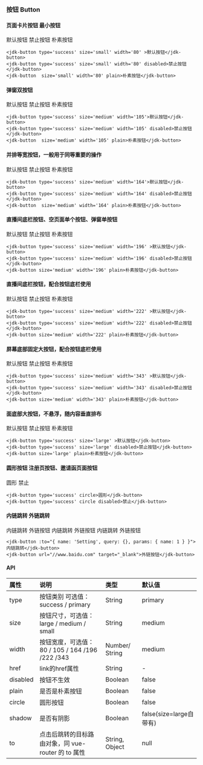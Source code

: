 ### 按钮 Button

#### 页面卡片按钮 最小按钮

<div class="component-wrapper">
    <jdk-button type='success' size='small' width='80' >默认按钮</jdk-button>
    <jdk-button type='success' size='small' width='80' disabled>禁止按钮</jdk-button>
    <jdk-button  size='small' width='80' plain>朴素按钮</jdk-button>
</div>

``` vue
<jdk-button type='success' size='small' width='80' >默认按钮</jdk-button>
<jdk-button type='success' size='small' width='80' disabled>禁止按钮</jdk-button>
<jdk-button  size='small' width='80' plain>朴素按钮</jdk-button>
```

#### 弹窗双按钮

<div class="component-wrapper">
    <jdk-button type='success' size='medium' width='105'>默认按钮</jdk-button>
    <jdk-button type='success' size='medium' width='105' disabled>禁止按钮</jdk-button>
    <jdk-button size='medium' width='105' plain>朴素按钮</jdk-button>
</div>

``` vue
<jdk-button type='success' size='medium' width='105'>默认按钮</jdk-button>
<jdk-button type='success' size='medium' width='105' disabled>禁止按钮</jdk-button>
<jdk-button  size='medium' width='105' plain>朴素按钮</jdk-button>
```

#### 并排等宽按钮，一般用于同等重要的操作

<div class="component-wrapper">
    <jdk-button type='success' size='medium' width='164'>默认按钮</jdk-button>
    <jdk-button type='success' size='medium' width='164' disabled>禁止按钮</jdk-button>
    <jdk-button  size='medium' width='164' plain>朴素按钮</jdk-button>
</div>

``` vue
<jdk-button type='success' size='medium' width='164'>默认按钮</jdk-button>
<jdk-button type='success' size='medium' width='164' disabled>禁止按钮</jdk-button>
<jdk-button  size='medium' width='164' plain>朴素按钮</jdk-button>
```

#### 直播间底栏按钮、空页面单个按钮、弹窗单按钮

<div class="component-wrapper">
    <jdk-button type='success' size='medium' width='196' >默认按钮</jdk-button>
    <jdk-button type='success' size='medium' width='196' disabled>禁止按钮</jdk-button>
    <jdk-button size='medium' width='196' plain>朴素按钮</jdk-button>
</div>

``` vue
<jdk-button type='success' size='medium' width='196' >默认按钮</jdk-button>
<jdk-button type='success' size='medium' width='196' disabled>禁止按钮</jdk-button>
<jdk-button size='medium' width='196' plain>朴素按钮</jdk-button>
```

#### 直播间底栏按钮，配合按钮底栏使用

<div class="component-wrapper">
    <jdk-button type='success' size='medium' width='222' >默认按钮</jdk-button>
    <jdk-button type='success' size='medium' width='222' disabled>禁止按钮</jdk-button>
    <jdk-button size='medium' width='222' plain>朴素按钮</jdk-button>
</div>

``` vue
<jdk-button type='success' size='medium' width='222' >默认按钮</jdk-button>
<jdk-button type='success' size='medium' width='222' disabled>禁止按钮</jdk-button>
<jdk-button size='medium' width='222' plain>朴素按钮</jdk-button>
```

#### 屏幕底部固定大按钮，配合按钮底栏使用

<div class="component-wrapper">
    <jdk-button type='success' size='medium' width='343' >默认按钮</jdk-button>
    <jdk-button type='success' size='medium' width='343' disabled>禁止按钮</jdk-button>
    <jdk-button size='medium' width='343' plain>朴素按钮</jdk-button>
</div>

``` vue
<jdk-button type='success' size='medium' width='343' >默认按钮</jdk-button>
<jdk-button type='success' size='medium' width='343' disabled>禁止按钮</jdk-button>
<jdk-button size='medium' width='343' plain>朴素按钮</jdk-button>
```


#### 面底部大按钮，不悬浮，随内容垂直排布

<div class="component-wrapper">
    <jdk-button type='success' size='large' >默认按钮</jdk-button>
    <jdk-button type='success' size='large' disabled>禁止按钮</jdk-button>
    <jdk-button size='large' plain>朴素按钮</jdk-button>
</div>

``` vue
<jdk-button type='success' size='large' >默认按钮</jdk-button>
<jdk-button type='success' size='large' disabled>禁止按钮</jdk-button>
<jdk-button size='large' plain>朴素按钮</jdk-button>
```

#### 圆形按钮 注册页按钮、邀请函页面按钮

<div class="component-wrapper">
    <jdk-button type='success' circle >圆形</jdk-button>
    <jdk-button type='success' circle disabled>禁止</jdk-button>
</div>

``` vue
<jdk-button type='success' circle>圆形</jdk-button>
<jdk-button type='success' circle disabled>禁止</jdk-button>
```

#### 内链跳转 外链跳转

<div class="component-wrapper">
    <jdk-button type='success' size='large' :to="{ name: 'Setting', query: {}, params: { name: 1 } }">内链跳转</jdk-button>
		<jdk-button type='success' size='large' href="//www.baidu.com" target="_blank">外链按钮</jdk-button>
		<jdk-button disabled type='success'  size='large' :to="{ name: 'Setting', query: {}, params: { name: 1 } }">内链跳转</jdk-button>
		<jdk-button disabled type='success' size='large'  href="//www.baidu.com" target="_blank">外链按钮</jdk-button>
		<jdk-button  plain size='large' :to="{ name: 'Setting', query: {}, params: { name: 1 } }">内链跳转</jdk-button>
		<jdk-button  plain size='large'  href="//www.baidu.com" target="_blank">外链按钮</jdk-button>
</div>

``` vue
<jdk-button :to="{ name: 'Setting', query: {}, params: { name: 1 } }">内链跳转</jdk-button>
<jdk-button url="//www.baidu.com" target="_blank">外链按钮</jdk-button>
```

#### API
|属性|说明|类型|默认值|
| :-----| :---- | :---- | :---- |
|type | 按钮类别 可选值：success / primary |  String | primary|
|size|按钮尺寸，可选值：large / medium / small|String|medium|
|width|按钮宽度，可选值：80 / 105 / 164 /196  /222 /343 |Number/ String|medium|
|href|link的href属性|String|-|
|disabled|按钮不生效|Boolean|false|
|plain|是否是朴素按钮|Boolean|false|
|circle|圆形按钮|Boolean|false|
|shadow|是否有阴影|Boolean|false(size=large自带有)|
|to|点击后跳转的目标路由对象，同 vue-router 的 to 属性|String, Object|null|

<script>
    import Vue from 'vue'
    import jdk from '@src'
		import '@/scss/docs.scss'
    Vue.use(jdk)

    export default {
        data () {
            return {
            }
        },
        methods: {
        }
    }
</script>
